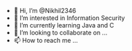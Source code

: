 - 👋 Hi, I’m @Nikhil2346
- 👀 I’m interested in Information Security
- 🌱 I’m currently learning Java and C
- 💞️ I’m looking to collaborate on ...
- 📫 How to reach me ...

<!---
Nikhil2346/Nikhil2346 is a ✨ special ✨ repository because its `README.md` (this file) appears on your GitHub profile.
You can click the Preview link to take a look at your changes.
--->
